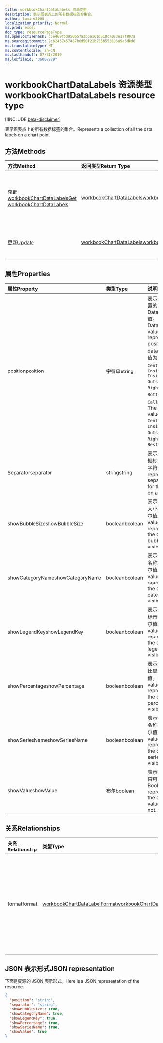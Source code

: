```yaml
---
title: workbookChartDataLabels 资源类型
description: 表示图表点上的所有数据标签的集合。
author: lumine2008
localization_priority: Normal
ms.prod: excel
doc_type: resourcePageType
ms.openlocfilehash: c5e469f5d95065fa3b5a161d510ca023e17f807a
ms.sourcegitcommit: 2c62457e57467b8d50f21b255b553106a9a5d8d6
ms.translationtype: MT
ms.contentlocale: zh-CN
ms.lasthandoff: 07/31/2019
ms.locfileid: "36007289"
---
```

# <a name="workbookchartdatalabels-resource-type"></a><span data-ttu-id="ea337-103">workbookChartDataLabels 资源类型</span><span class="sxs-lookup"><span data-stu-id="ea337-103">workbookChartDataLabels resource type</span></span>

[!INCLUDE [beta-disclaimer](../../includes/beta-disclaimer.md)]

<span data-ttu-id="ea337-104">表示图表点上的所有数据标签的集合。</span><span class="sxs-lookup"><span data-stu-id="ea337-104">Represents a collection of all the data labels on a chart point.</span></span>


## <a name="methods"></a><span data-ttu-id="ea337-105">方法</span><span class="sxs-lookup"><span data-stu-id="ea337-105">Methods</span></span>

| <span data-ttu-id="ea337-106">方法</span><span class="sxs-lookup"><span data-stu-id="ea337-106">Method</span></span>           | <span data-ttu-id="ea337-107">返回类型</span><span class="sxs-lookup"><span data-stu-id="ea337-107">Return Type</span></span>    |<span data-ttu-id="ea337-108">说明</span><span class="sxs-lookup"><span data-stu-id="ea337-108">Description</span></span>|
|:---------------|:--------|:----------|
|[<span data-ttu-id="ea337-109">获取 workbookChartDataLabels</span><span class="sxs-lookup"><span data-stu-id="ea337-109">Get workbookChartDataLabels</span></span>](../api/chartdatalabels-get.md) | [<span data-ttu-id="ea337-110">workbookChartDataLabels</span><span class="sxs-lookup"><span data-stu-id="ea337-110">workbookChartDataLabels</span></span>](workbookchartdatalabels.md) |<span data-ttu-id="ea337-111">读取 chartDataLabels 对象的属性和关系。</span><span class="sxs-lookup"><span data-stu-id="ea337-111">Read properties and relationships of chartDataLabels object.</span></span>|
|[<span data-ttu-id="ea337-112">更新</span><span class="sxs-lookup"><span data-stu-id="ea337-112">Update</span></span>](../api/chartdatalabels-update.md) | [<span data-ttu-id="ea337-113">workbookChartDataLabels</span><span class="sxs-lookup"><span data-stu-id="ea337-113">workbookChartDataLabels</span></span>](workbookchartdatalabels.md) |<span data-ttu-id="ea337-114">更新 ChartDataLabels 对象</span><span class="sxs-lookup"><span data-stu-id="ea337-114">Update ChartDataLabels object.</span></span> |

## <a name="properties"></a><span data-ttu-id="ea337-115">属性</span><span class="sxs-lookup"><span data-stu-id="ea337-115">Properties</span></span>
| <span data-ttu-id="ea337-116">属性</span><span class="sxs-lookup"><span data-stu-id="ea337-116">Property</span></span>     | <span data-ttu-id="ea337-117">类型</span><span class="sxs-lookup"><span data-stu-id="ea337-117">Type</span></span>   |<span data-ttu-id="ea337-118">说明</span><span class="sxs-lookup"><span data-stu-id="ea337-118">Description</span></span>|
|:---------------|:--------|:----------|
|<span data-ttu-id="ea337-119">position</span><span class="sxs-lookup"><span data-stu-id="ea337-119">position</span></span>|<span data-ttu-id="ea337-120">字符串</span><span class="sxs-lookup"><span data-stu-id="ea337-120">string</span></span>|<span data-ttu-id="ea337-121">表示数据标签的位置的 DataLabelPosition 值。</span><span class="sxs-lookup"><span data-stu-id="ea337-121">DataLabelPosition value that represents the position of the data label.</span></span> <span data-ttu-id="ea337-122">可能的值为: `None`、 `Center`、 `InsideEnd` `InsideBase` `OutsideEnd` `Left` `Right` `Top` `Bottom`、、、、、、、、 `Callout` `BestFit`。</span><span class="sxs-lookup"><span data-stu-id="ea337-122">The possible values are: `None`, `Center`, `InsideEnd`, `InsideBase`, `OutsideEnd`, `Left`, `Right`, `Top`, `Bottom`, `BestFit`, `Callout`.</span></span>|
|<span data-ttu-id="ea337-123">Separator</span><span class="sxs-lookup"><span data-stu-id="ea337-123">separator</span></span>|<span data-ttu-id="ea337-124">string</span><span class="sxs-lookup"><span data-stu-id="ea337-124">string</span></span>|<span data-ttu-id="ea337-125">表示用于图表中数据标签的分隔符的字符串。</span><span class="sxs-lookup"><span data-stu-id="ea337-125">String representing the separator used for the data labels on a chart.</span></span>|
|<span data-ttu-id="ea337-126">showBubbleSize</span><span class="sxs-lookup"><span data-stu-id="ea337-126">showBubbleSize</span></span>|<span data-ttu-id="ea337-127">boolean</span><span class="sxs-lookup"><span data-stu-id="ea337-127">boolean</span></span>|<span data-ttu-id="ea337-128">表示数据标签气泡大小是否可见的布尔值。</span><span class="sxs-lookup"><span data-stu-id="ea337-128">Boolean value representing if the data label bubble size is visible or not.</span></span>|
|<span data-ttu-id="ea337-129">showCategoryName</span><span class="sxs-lookup"><span data-stu-id="ea337-129">showCategoryName</span></span>|<span data-ttu-id="ea337-130">boolean</span><span class="sxs-lookup"><span data-stu-id="ea337-130">boolean</span></span>|<span data-ttu-id="ea337-131">表示数据标签类别名称是否可见的布尔值。</span><span class="sxs-lookup"><span data-stu-id="ea337-131">Boolean value representing if the data label category name is visible or not.</span></span>|
|<span data-ttu-id="ea337-132">showLegendKey</span><span class="sxs-lookup"><span data-stu-id="ea337-132">showLegendKey</span></span>|<span data-ttu-id="ea337-133">boolean</span><span class="sxs-lookup"><span data-stu-id="ea337-133">boolean</span></span>|<span data-ttu-id="ea337-134">表示数据标签图例标示是否可见的布尔值。</span><span class="sxs-lookup"><span data-stu-id="ea337-134">Boolean value representing if the data label legend key is visible or not.</span></span>|
|<span data-ttu-id="ea337-135">showPercentage</span><span class="sxs-lookup"><span data-stu-id="ea337-135">showPercentage</span></span>|<span data-ttu-id="ea337-136">boolean</span><span class="sxs-lookup"><span data-stu-id="ea337-136">boolean</span></span>|<span data-ttu-id="ea337-137">表示数据标签百分比是否可见的布尔值。</span><span class="sxs-lookup"><span data-stu-id="ea337-137">Boolean value representing if the data label percentage is visible or not.</span></span>|
|<span data-ttu-id="ea337-138">showSeriesName</span><span class="sxs-lookup"><span data-stu-id="ea337-138">showSeriesName</span></span>|<span data-ttu-id="ea337-139">boolean</span><span class="sxs-lookup"><span data-stu-id="ea337-139">boolean</span></span>|<span data-ttu-id="ea337-140">表示数据标签系列名称是否可见的布尔值。</span><span class="sxs-lookup"><span data-stu-id="ea337-140">Boolean value representing if the data label series name is visible or not.</span></span>|
|<span data-ttu-id="ea337-141">showValue</span><span class="sxs-lookup"><span data-stu-id="ea337-141">showValue</span></span>|<span data-ttu-id="ea337-142">布尔</span><span class="sxs-lookup"><span data-stu-id="ea337-142">boolean</span></span>|<span data-ttu-id="ea337-143">表示数据标签值是否可见的布尔值。</span><span class="sxs-lookup"><span data-stu-id="ea337-143">Boolean value representing if the data label value is visible or not.</span></span>|

## <a name="relationships"></a><span data-ttu-id="ea337-144">关系</span><span class="sxs-lookup"><span data-stu-id="ea337-144">Relationships</span></span>
| <span data-ttu-id="ea337-145">关系</span><span class="sxs-lookup"><span data-stu-id="ea337-145">Relationship</span></span> | <span data-ttu-id="ea337-146">类型</span><span class="sxs-lookup"><span data-stu-id="ea337-146">Type</span></span>   |<span data-ttu-id="ea337-147">说明</span><span class="sxs-lookup"><span data-stu-id="ea337-147">Description</span></span>|
|:---------------|:--------|:----------|
|<span data-ttu-id="ea337-148">format</span><span class="sxs-lookup"><span data-stu-id="ea337-148">format</span></span>|[<span data-ttu-id="ea337-149">workbookChartDataLabelFormat</span><span class="sxs-lookup"><span data-stu-id="ea337-149">workbookChartDataLabelFormat</span></span>](workbookchartdatalabelformat.md)|<span data-ttu-id="ea337-150">表示图表数据标签的格式，包括填充和字体格式。</span><span class="sxs-lookup"><span data-stu-id="ea337-150">Represents the format of chart data labels, which includes fill and font formatting.</span></span> <span data-ttu-id="ea337-151">只读。</span><span class="sxs-lookup"><span data-stu-id="ea337-151">Read-only.</span></span>|

## <a name="json-representation"></a><span data-ttu-id="ea337-152">JSON 表示形式</span><span class="sxs-lookup"><span data-stu-id="ea337-152">JSON representation</span></span>

<span data-ttu-id="ea337-153">下面是资源的 JSON 表示形式。</span><span class="sxs-lookup"><span data-stu-id="ea337-153">Here is a JSON representation of the resource.</span></span>

<!--{
  "blockType": "resource",
  "baseType": "microsoft.graph.entity",
  "optionalProperties": [],
  "@odata.type": "microsoft.graph.workbookChartDataLabels"
}-->

```json
{
  "position": "string",
  "separator": "string",
  "showBubbleSize": true,
  "showCategoryName": true,
  "showLegendKey": true,
  "showPercentage": true,
  "showSeriesName": true,
  "showValue": true
}

```

<!-- uuid: 8fcb5dbc-d5aa-4681-8e31-b001d5168d79
2015-10-25 14:57:30 UTC -->
<!--
{
  "type": "#page.annotation",
  "description": "workbookChartDataLabels resource",
  "keywords": "",
  "section": "documentation",
  "tocPath": "",
  "suppressions": []
}
-->
